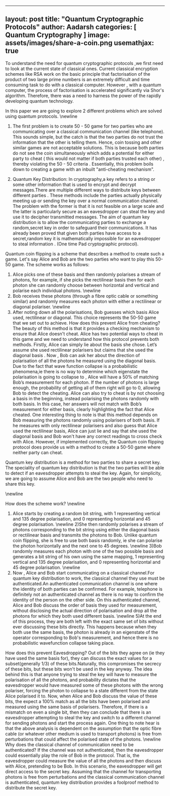
---
layout: post
title:  "Quantum Cryptographic Protocols"
author: Aadarsh
categories: [ Quantum Cryptography ]
image: assets/images/share-a-coin.png
usemathjax: true
---


To understand the need for quantum cryptographic protocols ,we first need to look at the current state of classical ones. Current classical encryption schemes like RSA work on the basic principle that factorisation of the product of two large prime numbers is an extremely difficult and time consuming task to do with a classical computer. However , with a quantum computer, the process of factorisation is accelerated significantly via Shor's algorithm. Therefore, there was a need to harness the power of the rapidly developing quantum technology.

In this paper we are going to explore 2 different problems which are solved using  quantum protocols. 
\newline
1) The first problem is to create 50 - 50 game for two parties who are communicating over a classical communication channel (like telephone). This sounds simple, but the catch is that the two parties do not trust the information that the other is telling them. Hence, coin tossing and other similar games are not acceptable solutions. This is because both parties do not see the coin simultaneously which adds a potential for either party to cheat ( this would not matter if both parties trusted each other) , thereby violating the 50 - 50 criteria . Essentially, this problem boils down to creating a game with an inbuilt "anti-cheating mechanism".

2) Quantum Key Distribution: In cryptography,a key refers to a string or some other information that is used to encrypt and decrypt messages.There are multiple different ways to distribute keys between different parties . These methods include the parties actually physically meeting up or sending the key over a normal communication channel. The problem with the former is that it is not feasible on a large scale and the latter is particularly secure as an eavesdropper can steal the key and use it to decipher transmitted messages. The aim of quantum key distribution is to allow the communicating parties to exchange a random,secret key in order to safeguard their communications. It has already been proved that given both parties have access to a secret,random key it is mathematically impossible for an eavesdropper to  steal information . (One time Pad cryptographic protocol).  

Quantum coin flipping is a scheme that describes a method to create such a game. Let's say Alice and Bob are the two parties who want to play this 50-50 game. The scheme works as follows:

1) Alice picks one of these basis and then randomly polarises a stream of photons, for example, if  she picks the rectilinear basis then for each photon she can randomly choose between horizontal and vertical and polarise each individual photons. 
\newline
2) Bob receives these photons (through a fibre optic cable or something similar) and randomly measures each photon with either a rectilinear or diagonal polariser. 
\newline
3) After noting down all the polarisations, Bob guesses which basis Alice used, rectilinear or diagonal. This choice represents the 50-50 game that we set out to achieve.
How does this prevent Alice from cheating? The beauty of this method is that it provides a checking mechanism to ensure that Alice doesn't cheat.
Alice has two potential ways to cheat in this game and we need to understand how this protocol prevents both methods. Firstly, Alice can simply lie about the basis she chose. Let’s assume she used rectilinear polarisers but claims that she used the diagonal basis . Now , Bob can ask her about the direction of polarisation of all the photons he measured using the diagonal basis. Due to the fact that wave function collapse is a probabilistic phenomena,ie there is no way to determine which eigenstate the polarisation is going to collapse to , Alice will have a $50\%$ of matching Bob’s measurement for each photon. If the number of photons is large enough, the probability of getting all of them right will go to 0, allowing Bob to detect the cheating.
Alice can also try to cheat is by not choosing a basis in the beginning, instead polarising the photons randomly with both basis. In this case,  her answers will not match with Bob’s measurement for either basis, clearly highlighting the fact that Alice cheated. 
One interesting thing to note is that this method depends on Bob measuring the photons randomly using polarisers of both basis. If he measures with only rectilinear polarisers and also guess that Alice used the rectilinear basis, Alice can just lie and say that she used the diagonal basis and Bob won't have any correct readings to cross check with Alice. However, if implemented correctly, the Quantum coin flipping protocol does provide us with a method to create a 50-50 game where neither party can cheat.


Quantum key distribution is a method for two parties to share a secret key. The speciality of quantum key distribution is that the two parties will be able to detect if an eavesdropper attempts to steal the key. Again, for simplicity, we are going to assume Alice and Bob are the two people who need to share this key.

\newline

How does the scheme work?
\newline
1) Alice starts by creating a random bit string, with 1 representing vertical and 135 degree polarisation, and 0 representing horizontal and 45 degree polarisation.
\newline
2)She then randomly polarises a stream of photons corresponding to the bit string using either the diagonal basis or rectilinear basis and transmits the photons to Bob. Unlike quantum coin flipping, she is free to use both basis randomly, ie she can polarise the photon horizontally and the next one to 45 degrees.
\newline
3)Bob randomly measures each photon with one of the two possible basis and generates a bit string of his own using the same mapping, 1 representing vertical and 135 degree polarisation, and 0 representing horizontal and 45 degree polarisation.
\newline
4) Now , Alice and Bob start communicating on a classical channel.For quantum key distribution to work, the classical channel they use must be authenticated.An authenticated communication channel is one where the identity of both parties can be confirmed. For example, telephone is definitely not an authenticated channel as there is no way to confirm the identity of the person on the other side.  On this authenticated channel, Alice and Bob discuss the order of basis they used for measurement, without disclosing the actual direction of polarisation and drop all the photons for which they both used different basis.
\newline
5)At the end of this process, they are both left with the exact same set of bits without ever discussing these bits directly. This happens because when they both use the same basis, the photon is already in an eigenstate of the operator corresponding to Bob's measurement, and hence there is no probabilistic wavefunction collapse taking place.

How does this prevent Eavesdropping?
Out of the bits they agree on (ie they have used the same basis for), they can discuss the exact values for a subset(generally 1/3) of these bits.Naturally, this compromises the secrecy of these bits, but these bits won't be used in the key anyway. The idea behind this is that anyone trying to steal the key will have to measure the polarisation of all the photons, and probability dictates that the eavesdropper would have measured some of these photons with the wrong polariser, forcing the photon to collapse to a state different from the state Alice polarised it to. Now, when Alice and Bob discuss the value of these bits, the expect a 100$\%$ match as all the bits have been polarised and measured using the same basis of polarisers. Therefore, if there is a mismatch on even a single bit, then they can conclude that there is an eavesdropper attempting to steal the key and switch to a different channel for sending photons and start the process again. One thing to note hear is that the above analysis is dependent on the assumption that the optic fibre cable (or whatever other medium is used to transport photons) is free from perturbations that could affect the polarised state of the photons.
\newline
Why does the classical channel of communication need to be authenticated? If the channel was not authenticated, then the eavesdropper could essentially play the role of Bob in the protocol. That is, the eavesdropper could measure the value of all the photons and then discuss with Alice, pretending to be Bob. In this scenario, the eavesdropper will get direct access to the secret key.
Assuming that the channel for transporting photons is free from perturbations and the classical communication channel is authenticated, quantum key distribution provides a foolproof method to distribute the secret key.
